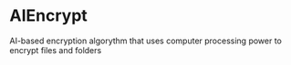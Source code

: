# AIEncrypt
AI-based encryption algorythm that uses computer processing power to encrypt files and folders
